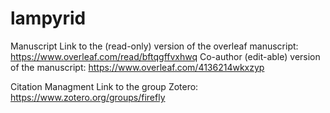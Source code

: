 # lampyrid
Manuscript
Link to the (read-only) version of the overleaf manuscript: https://www.overleaf.com/read/bftqgffvxhwq
Co-author (edit-able) version of the manuscript: https://www.overleaf.com/4136214wkxzyp

Citation Managment
Link to the group Zotero: https://www.zotero.org/groups/firefly
